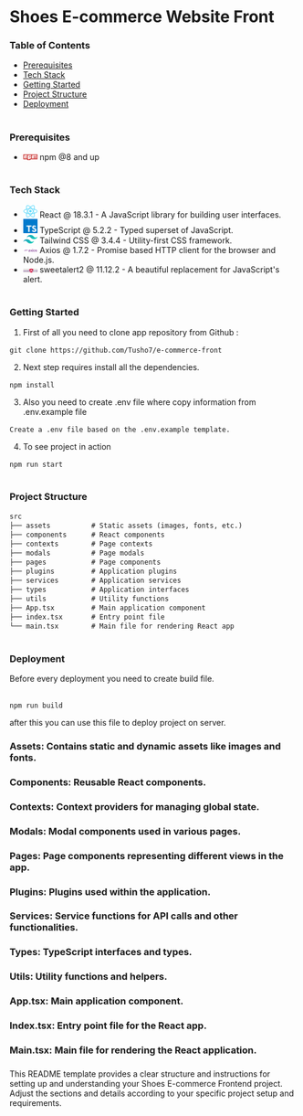 # Shoes E-commerce Website Front

### Table of Contents

- [Prerequisites](#prerequisites)
- [Tech Stack](#Tecg-Stack)
- [Getting Started](#Getting-Started)
- [Project Structure](#Project-Structure)
- [Deployment](#Deployment)

#

### Prerequisites

- <img src="./readme/npm.png" width="25" style="top: 8px" /> npm @8 and up

#

### Tech Stack

- <img src="./readme/react.png" width="25" style="top: 8px" /> React @ 18.3.1 - A JavaScript library for building user interfaces.
- <img src="./readme/typescript.png" width="25" style="top: 8px" /> TypeScript @ 5.2.2 - Typed superset of JavaScript.
- <img src="./readme/tailwind.png" width="25" style="top: 8px" /> Tailwind CSS @ 3.4.4 - Utility-first CSS framework.
- <img src="./readme/axios.png" width="25" style="top: 8px" /> Axios @ 1.7.2 - Promise based HTTP client for the browser and Node.js.
- <img src="./readme/sweetalert.png" width="25" style="top: 8px" /> sweetalert2 @ 11.12.2 - A beautiful replacement for JavaScript's alert.

#

### Getting Started

1. First of all you need to clone app repository from Github :

```
git clone https://github.com/Tusho7/e-commerce-front
```

2. Next step requires install all the dependencies.

```
npm install
```

3. Also you need to create .env file where copy information from .env.example file

```
Create a .env file based on the .env.example template.
```

4. To see project in action

```
npm run start
```

#

### Project Structure

```
src
├── assets          # Static assets (images, fonts, etc.)
├── components      # React components
├── contexts        # Page contexts
├── modals          # Page modals
├── pages           # Page components
├── plugins         # Application plugins
├── services        # Application services
├── types           # Application interfaces
├── utils           # Utility functions
├── App.tsx         # Main application component
├── index.tsx       # Entry point file
└── main.tsx        # Main file for rendering React app
```

#

### Deployment

Before every deployment you need to create build file.

```

npm run build

```

after this you can use this file to deploy project on server.

### Assets: Contains static and dynamic assets like images and fonts.

### Components: Reusable React components.

### Contexts: Context providers for managing global state.

### Modals: Modal components used in various pages.

### Pages: Page components representing different views in the app.

### Plugins: Plugins used within the application.

### Services: Service functions for API calls and other functionalities.

### Types: TypeScript interfaces and types.

### Utils: Utility functions and helpers.

### App.tsx: Main application component.

### Index.tsx: Entry point file for the React app.

### Main.tsx: Main file for rendering the React application.

###

This README template provides a clear structure and instructions for setting up and understanding your Shoes E-commerce Frontend project. Adjust the sections and details according to your specific project setup and requirements.
